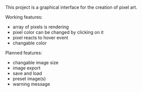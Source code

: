 This project is a graphical interface for the creation of pixel art.  
  
Working features:  
- array of pixels is rendering
- pixel color can be changed by clicking on it  
- pixel reacts to hover event  
- changable color  

Planned features:
- changable image size    
- image export  
- save and load  
- preset image(s)  
- warning message  